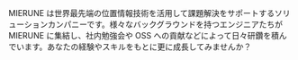 MIERUNE は世界最先端の位置情報技術を活用して課題解決をサポートするソリューションカンパニーです。様々なバックグラウンドを持つエンジニアたちが MIERUNE に集結し、社内勉強会や OSS への貢献などによって日々研鑽を積んでいます。あなたの経験やスキルをもとに更に成長してみませんか？
